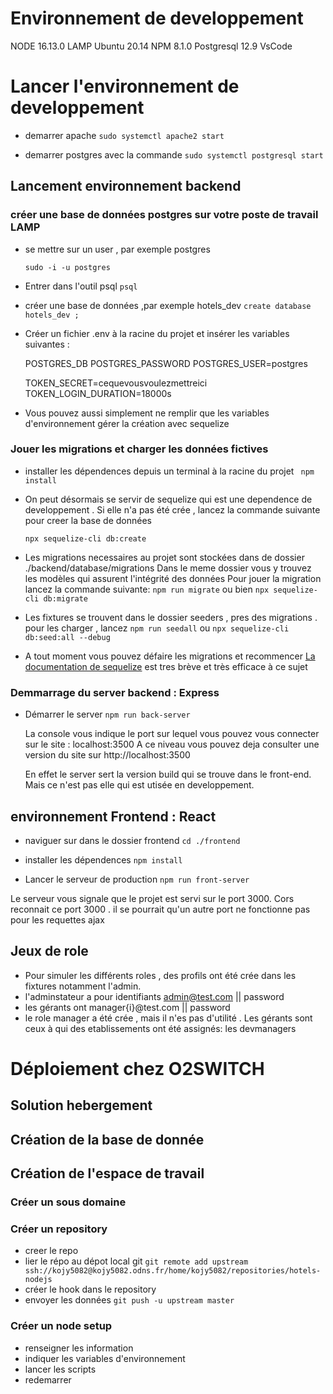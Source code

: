 # Environnement de developpement

NODE 16.13.0
LAMP
Ubuntu 20.14
NPM 8.1.0
Postgresql 12.9
VsCode

# Lancer l'environnement de developpement

- demarrer apache
  `sudo systemctl apache2 start`

- demarrer postgres avec la commande
  `sudo systemctl postgresql start`

## Lancement environnement backend

### créer une base de données postgres sur votre poste de travail LAMP

- se mettre sur un user , par exemple postgres

  `sudo -i -u postgres`

- Entrer dans l'outil psql
  `psql`
- créer une base de données ,par exemple hotels_dev
  `create database hotels_dev ;`

- Créer un fichier .env à la racine du projet et insérer les variables suivantes :

  POSTGRES_DB
  POSTGRES_PASSWORD
  POSTGRES_USER=postgres

  TOKEN_SECRET=cequevousvoulezmettreici
  TOKEN_LOGIN_DURATION=18000s

- Vous pouvez aussi simplement ne remplir que les variables d'environnement gérer la création avec sequelize

### Jouer les migrations et charger les données fictives

- installer les dépendences depuis un terminal à la racine du projet
  ` npm install`

- On peut désormais se servir de sequelize qui est une dependence de developpement .
  Si elle n'a pas été crée , lancez la commande suivante pour creer la base de données

  `npx sequelize-cli db:create`

- Les migrations necessaires au projet sont stockées dans de dossier
  ./backend/database/migrations
  Dans le meme dossier vous y trouvez les modèles qui assurent l'intégrité des données
  Pour jouer la migration lancez la commande suivante:
  `npm run migrate` ou bien `npx sequelize-cli db:migrate`

- Les fixtures se trouvent dans le dossier seeders , pres des migrations . pour les charger , lancez
  `npm run seedall` ou `npx sequelize-cli db:seed:all --debug`

- A tout moment vous pouvez défaire les migrations et recommencer
  [La documentation de sequelize](https://sequelize.org/docs/v6/other-topics/migrations/) est tres brève et très efficace à ce sujet

### Demmarrage du server backend : Express

- Démarrer le server
  `npm run back-server`

  La console vous indique le port sur lequel vous pouvez vous connecter sur le site : localhost:3500
  A ce niveau vous pouvez deja consulter une version du site sur http://localhost:3500

  En effet le server sert la version build qui se trouve dans le front-end.
  Mais ce n'est pas elle qui est utisée en developpement.

## environnement Frontend : React

- naviguer sur dans le dossier frontend
  `cd ./frontend `

- installer les dépendences
  `npm install`

- Lancer le serveur de production
  `npm run front-server`

Le serveur vous signale que le projet est servi sur le port 3000.
Cors reconnait ce port 3000 . il se pourrait qu'un autre port ne fonctionne pas pour les requettes ajax

## Jeux de role

- Pour simuler les différents roles , des profils ont été crée dans les fixtures
  notamment l'admin.
- l'adminstateur a pour identifiants admin@test.com || password
- les gérants ont manager{i}@test.com || password
- le role manager a été crée , mais il n'es pas d'utilité . Les gérants sont ceux à qui des etablissements ont été assignés: les devmanagers

# Déploiement chez O2SWITCH

## Solution hebergement

## Création de la base de donnée

## Création de l'espace de travail

### Créer un sous domaine

### Créer un repository

- creer le repo
- lier le répo au dépot local git
  `git remote add upstream ssh://kojy5082@kojy5082.odns.fr/home/kojy5082/repositories/hotels-nodejs`
- créer le hook dans le repository
- envoyer les données
  `git push -u upstream master`

### Créer un node setup

- renseigner les information
- indiquer les variables d'environnement
- lancer les scripts
- redemarrer
